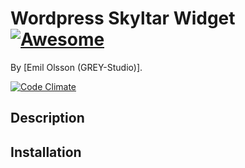 # Wordpress Skyltar Widget [![Awesome](https://cdn.rawgit.com/sindresorhus/awesome/d7305f38d29fed78fa85652e3a63e154dd8e8829/media/badge.svg)](https://github.com/sindresorhus/awesome)

By [Emil Olsson (GREY-Studio)].

[![Code Climate](http://img.shields.io/travis/doge/wow.svg)](https://travis-ci.org/doge/wow)

## Description

## Installation
